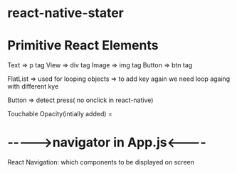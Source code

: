 # react-native-stater
# Primitive React Elements

Text  => p tag
View  => div tag
Image => img tag
Button => btn tag


FlatList => used for looping objects
         => to add key again we need loop againg with different kye


Button  => detect press( no onclick in react-native)

Touchable Opacity(intially added) =

# ----->navigator in App.js<----  
React Navigation: which components to be displayed on screen